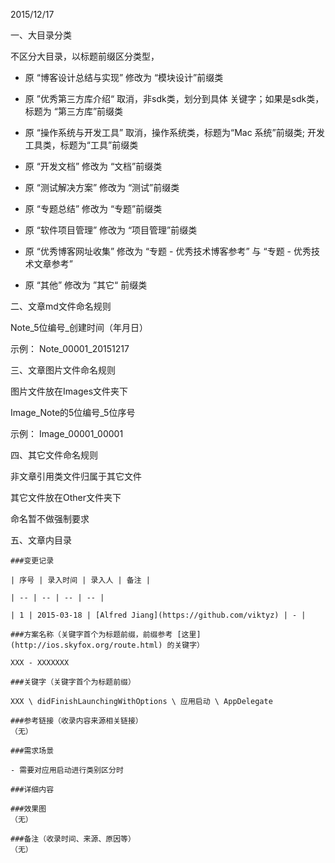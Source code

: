 2015/12/17

一、大目录分类

不区分大目录，以标题前缀区分类型，

* 原 “博客设计总结与实现” 修改为 “模块设计”前缀类

* 原 ”优秀第三方库介绍“ 取消，非sdk类，划分到具体
关键字；如果是sdk类，标题为 “第三方库”前缀类

* 原 “操作系统与开发工具” 取消，操作系统类，标题为“Mac 系统”前缀类; 开发工具类，标题为“工具”前缀类

* 原 “开发文档” 修改为 “文档”前缀类

* 原 “测试解决方案” 修改为 “测试”前缀类

* 原 “专题总结” 修改为 “专题”前缀类

* 原 “软件项目管理” 修改为 “项目管理”前缀类

* 原 “优秀博客网址收集” 修改为 “专题 - 优秀技术博客参考” 与 “专题 - 优秀技术文章参考”

* 原 “其他” 修改为 ”其它“ 前缀类

二、文章md文件命名规则

Note_5位编号_创建时间（年月日）

示例： Note_00001_20151217

三、文章图片文件命名规则

图片文件放在Images文件夹下

Image_Note的5位编号_5位序号

示例： Image_00001_00001

四、其它文件命名规则

非文章引用类文件归属于其它文件

其它文件放在Other文件夹下

命名暂不做强制要求

五、文章内目录
```
###变更记录

| 序号 | 录入时间 | 录入人 | 备注 |

| -- | -- | -- | -- |

| 1 | 2015-03-18 | [Alfred Jiang](https://github.com/viktyz) | - |

###方案名称（关键字首个为标题前缀，前缀参考 [这里](http://ios.skyfox.org/route.html) 的关键字）

XXX - XXXXXXX

###关键字（关键字首个为标题前缀）

XXX \ didFinishLaunchingWithOptions \ 应用启动 \ AppDelegate

###参考链接（收录内容来源相关链接）
（无）

###需求场景

- 需要对应用启动进行类别区分时

###详细内容

###效果图
（无）

###备注（收录时间、来源、原因等）
（无）
```
